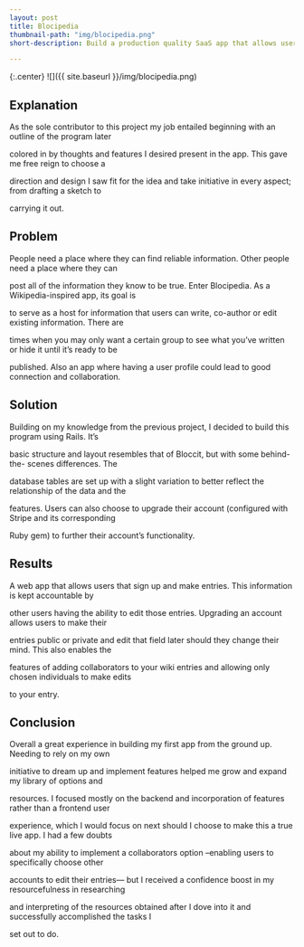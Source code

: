 ```yaml
---
layout: post
title: Blocipedia
thumbnail-path: "img/blocipedia.png"
short-description: Build a production quality SaaS app that allows users to create their own wikis.

---
```


{:.center}
![]({{ site.baseurl }}/img/blocipedia.png)

## Explanation

As the sole contributor to this project my job entailed beginning with an outline of the program later

colored in by thoughts and features I desired present in the app. This gave me free reign to choose a

direction and design I saw fit for the idea and take initiative in every aspect; from drafting a sketch to

carrying it out.

## Problem

People need a place where they can find reliable information. Other people need a place where they can

post all of the information they know to be true. Enter Blocipedia. As a Wikipedia-inspired app, its goal is

to serve as a host for information that users can write, co-author or edit existing information. There are

times when you may only want a certain group to see what you’ve written or hide it until it’s ready to be

published. Also an app where having a user profile could lead to good connection and collaboration.
## Solution

Building on my knowledge from the previous project, I decided to build this program using Rails. It’s

basic structure and layout resembles that of Bloccit, but with some behind-the- scenes differences. The

database tables are set up with a slight variation to better reflect the relationship of the data and the

features. Users can also choose to upgrade their account (configured with Stripe and its corresponding

Ruby gem) to further their account’s functionality.

## Results
A web app that allows users that sign up and make entries. This information is kept accountable by

other users having the ability to edit those entries. Upgrading an account allows users to make their

entries public or private and edit that field later should they change their mind. This also enables the

features of adding collaborators to your wiki entries and allowing only chosen individuals to make edits

to your entry.

## Conclusion

Overall a great experience in building my first app from the ground up. Needing to rely on my own

initiative to dream up and implement features helped me grow and expand my library of options and

resources. I focused mostly on the backend and incorporation of features rather than a frontend user

experience, which I would focus on next should I choose to make this a true live app. I had a few doubts

about my ability to implement a collaborators option –enabling users to specifically choose other

accounts to edit their entries— but I received a confidence boost in my resourcefulness in researching

and interpreting of the resources obtained after I dove into it and successfully accomplished the tasks I

set out to do.
